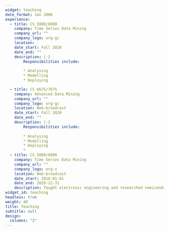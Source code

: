 ```yaml
---
widget: teaching
date_format: Jan 2006
experience:
  - title: CS 5080/6080
    company: Time Series Data Mining
    company_url: ""
    company_logo: org-gc
    location: -
    date_start: Fall 2020
    date_end: ""
    description: |-2
        Responsibilities include:
        
        * Analysing
        * Modelling
        * Deploying

  - title: CS 6675/7675
    company: Advanced Data Mining
    company_url: ""
    company_logo: org-gc
    location: Web-broadcast
    date_start: Fall 2020
    date_end: ""
    description: |-2
        Responsibilities include:
        
        * Analysing
        * Modelling
        * Deploying
        * 
  - title: CS 5080/6080
    company: Time Series Data Mining
    company_url: ""
    company_logo: org-x
    location: Web-broadcast
    date_start: 2016-01-01
    date_end: 2020-12-31
    description: Taught electronic engineering and researched semiconductor physics.
widget_id: teaching
headless: true
weight: 40
title: Teaching
subtitle: null
design:
  columns: "2"
---
```

